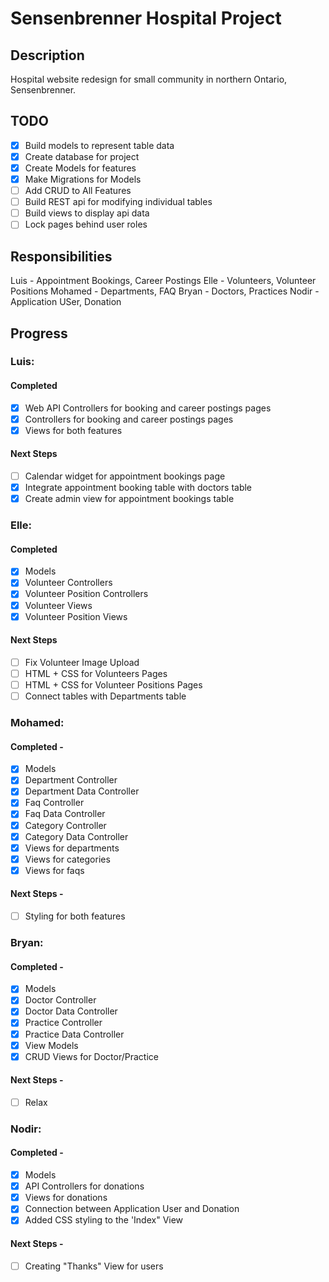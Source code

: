 # Sensenbrenner Hospital Project

## Description
Hospital website redesign for small community in northern Ontario, Sensenbrenner. 

## TODO
- [x] Build models to represent table data
- [x] Create database for project
- [x] Create Models for features
- [x] Make Migrations for Models
- [ ] Add CRUD to All Features
- [ ] Build REST api for modifying individual tables
- [ ] Build views to display api data
- [ ] Lock pages behind user roles

## Responsibilities
Luis - Appointment Bookings, Career Postings
Elle - Volunteers, Volunteer Positions
Mohamed - Departments, FAQ
Bryan - Doctors, Practices
Nodir - Application USer, Donation

## Progress
### Luis: 
#### Completed 
- [x] Web API Controllers for booking and career postings pages
- [x] Controllers for booking and career postings pages
- [x] Views for both features
#### Next Steps 
- [ ] Calendar widget for appointment bookings page
- [x] Integrate appointment booking table with doctors table
- [x] Create admin view for appointment bookings table

### Elle: 
#### Completed
- [x] Models
- [x] Volunteer Controllers
- [x] Volunteer Position Controllers
- [x] Volunteer Views
- [x] Volunteer Position Views
#### Next Steps 
- [ ] Fix Volunteer Image Upload
- [ ] HTML + CSS for Volunteers Pages
- [ ] HTML + CSS for Volunteer Positions Pages
- [ ] Connect tables with Departments table  
### Mohamed: 
#### Completed -
- [x] Models
- [x] Department Controller
- [x] Department Data Controller
- [x] Faq Controller
- [x] Faq Data Controller
- [x] Category Controller
- [x] Category Data Controller
- [x] Views for departments
- [x] Views for categories
- [x] Views for faqs
#### Next Steps -
- [ ] Styling for both features

### Bryan:
#### Completed -
- [x] Models
- [x] Doctor Controller
- [x] Doctor Data Controller
- [x] Practice Controller
- [x] Practice Data Controller
- [x] View Models
- [x] CRUD Views for Doctor/Practice
#### Next Steps -
- [ ] Relax
### Nodir: 
#### Completed -
- [x] Models
- [x] API Controllers for donations
- [x] Views for donations
- [x] Connection between Application User and Donation 
- [x] Added CSS styling to the 'Index" View  
#### Next Steps -
- [ ] Creating "Thanks" View for users
